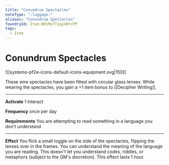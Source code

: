 ```yaml
---
title: "Conundrum Spectacles"
noteType: ":luggage:"
aliases: "Conundrum Spectacles"
foundryId: Item.WH1Me7TiqyVWYcPP
tags:
  - Item
---
```


# Conundrum Spectacles
![[systems-pf2e-icons-default-icons-equipment.svg|150]]

These wire spectacles have been fitted with circular glass lenses. While wearing the spectacles, you gain a +1 item bonus to [[Decipher Writing]].

* * *

**Activate** 1 Interact

**Frequency** once per day

**Requirements** You are attempting to read something in a language you don't understand

* * *

**Effect** You flick a small toggle on the side of the spectacles, flipping the lenses over in the frames. You can understand the meaning of the language you are reading. This doesn't let you understand codes, riddles, or metaphors (subject to the GM's discretion). This effect lasts 1 hour.

